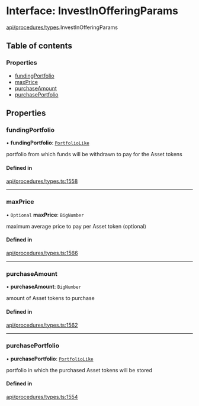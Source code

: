 # Interface: InvestInOfferingParams

[api/procedures/types](../wiki/api.procedures.types).InvestInOfferingParams

## Table of contents

### Properties

- [fundingPortfolio](../wiki/api.procedures.types.InvestInOfferingParams#fundingportfolio)
- [maxPrice](../wiki/api.procedures.types.InvestInOfferingParams#maxprice)
- [purchaseAmount](../wiki/api.procedures.types.InvestInOfferingParams#purchaseamount)
- [purchasePortfolio](../wiki/api.procedures.types.InvestInOfferingParams#purchaseportfolio)

## Properties

### fundingPortfolio

• **fundingPortfolio**: [`PortfolioLike`](../wiki/api.entities.types#portfoliolike)

portfolio from which funds will be withdrawn to pay for the Asset tokens

#### Defined in

[api/procedures/types.ts:1558](https://github.com/PolymeshAssociation/polymesh-sdk/blob/9a8715021/src/api/procedures/types.ts#L1558)

___

### maxPrice

• `Optional` **maxPrice**: `BigNumber`

maximum average price to pay per Asset token (optional)

#### Defined in

[api/procedures/types.ts:1566](https://github.com/PolymeshAssociation/polymesh-sdk/blob/9a8715021/src/api/procedures/types.ts#L1566)

___

### purchaseAmount

• **purchaseAmount**: `BigNumber`

amount of Asset tokens to purchase

#### Defined in

[api/procedures/types.ts:1562](https://github.com/PolymeshAssociation/polymesh-sdk/blob/9a8715021/src/api/procedures/types.ts#L1562)

___

### purchasePortfolio

• **purchasePortfolio**: [`PortfolioLike`](../wiki/api.entities.types#portfoliolike)

portfolio in which the purchased Asset tokens will be stored

#### Defined in

[api/procedures/types.ts:1554](https://github.com/PolymeshAssociation/polymesh-sdk/blob/9a8715021/src/api/procedures/types.ts#L1554)

